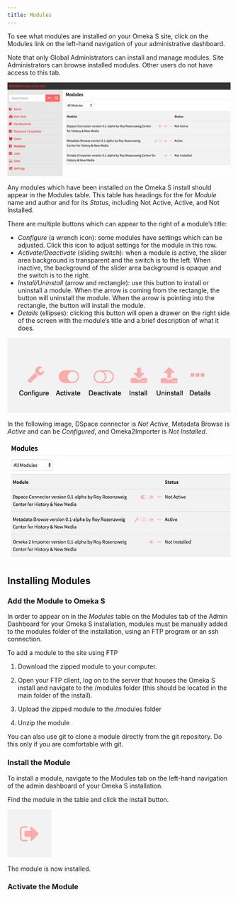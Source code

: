 ```yaml
---
title: Modules
---
```


To see what modules are installed on your Omeka S site, click on the Modules link on the left-hand navigation of your administrative dashboard. 

Note that only Global Administrators can install and manage modules. Site Administrators can browse installed modules. Other users do not have access to this tab.

![Screen capture of admin dashboard showing Modules tab active with 3 modules attached.](../modules/modulesfiles/modlocation.png)

Any modules which have been installed on the Omeka S install should appear in the Modules table. This table has headings for the for *Module* name and author and for its *Status*, including Not Active, Active, and Not Installed.

There are multiple buttons which can appear to the right of a module’s title:
* *Configure* (a wrench icon): some modules have settings which can be adjusted. Click this icon to adjust settings for the module in this row.
* *Activate/Deactivate* (sliding switch): when a module is active, the slider area background is transparent and the switch is to the left. When inactive, the background of the slider area background is opaque and the switch is to the right.
* *Install/Uninstall* (arrow and rectangle): use this button to install or uninstall a module. When the arrow is coming from the rectangle, the button will uninstall the module. When the arrow is pointing into the rectangle, the button will install the module.
* *Details* (ellipses): clicking this button will open a drawer on the right side of the screen with the module’s title and a brief description of what it does.

![Icons described above, from right to left: configure, deactivate, uninstall, details](../modules/modulesfiles/modsicons_label.png)

In the following image, DSpace connector is *Not Active*, Metadata Browse is *Active* and can be *Configured*, and Omeka2Importer is *Not Installed*.

![Screenshot of the modules table as described above](../modules/modulesfiles/moddisplay.png)

## Installing Modules
### Add the Module to Omeka S
In order to appear on in the *Modules* table on the Modules tab of the Admin Dashboard for your Omeka S installation, modules must be manually added to the modules folder of the installation, using an FTP program or an ssh connection.

To add a module to the site using FTP

1. Download the zipped module to your computer.

1. Open your FTP client, log on to the server that houses  the Omeka S install and navigate to the /modules folder (this should be located in the main folder of the install).

1. Upload the zipped module to the /modules folder 

1. Unzip the module

You can also use git to clone a module directly from the git repository. Do this only if you are comfortable with git.

### Install the Module
To install a module, navigate to the Modules tab on the left-hand navigation of the admin dashboard of your Omeka S installation.

Find the module in the table and click the install button.

![Install button, zoomed in](../modules/modulesfiles/modinstall.png)

The module is now installed.

### Activate the Module

